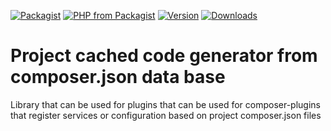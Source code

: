[![Packagist](https://img.shields.io/packagist/l/imponeer/project-cached-code-generator-from-composer.json-data-base)](https://github.com/imponeer/project-cached-code-generator-from-composer.json-data-base/blob/master/LICENSE) [![PHP from Packagist](https://img.shields.io/packagist/php-v/imponeer/project-cached-code-generator-from-composer.json-data-base.svg)](https://php.net) [![Version](https://img.shields.io/packagist/v/imponeer/project-cached-code-generator-from-composer.json-data-base.svg)](https://packagist.org/packages/imponeer/project-cached-code-generator-from-composer.json-data-base) 
[![Downloads](https://img.shields.io/packagist/dm/imponeer/project-cached-code-generator-from-composer.json-data-base.svg)](https://packagist.org/packages/imponeer/project-cached-code-generator-from-composer.json-data-base)

# Project cached code generator from composer.json data base

Library that can be used for plugins that can be used for composer-plugins that register services or configuration based on project composer.json files
